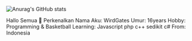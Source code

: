 ![Anurag's GitHub stats](https://github-readme-stats.vercel.app/api?username=bot-codes&show_icons=true&theme=radical)

Hallo Semua 👋 Perkenalkan 
Nama Aku: WirdGates
Umur: 16years
Hobby: Programming & Basketball
Learning: Javascript php c++ sedikit c#
From: Indonesia
